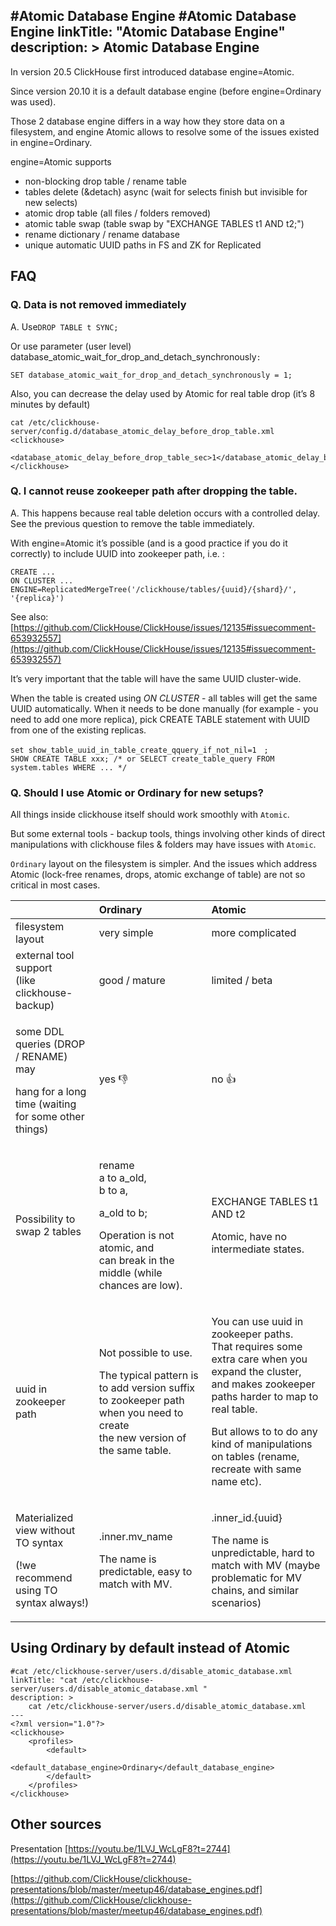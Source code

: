 #Atomic Database Engine
#Atomic Database Engine
linkTitle: "Atomic Database Engine"
description: >
    Atomic Database Engine
---
In version 20.5 ClickHouse first introduced database engine=Atomic.

Since version 20.10 it is a default database engine (before engine=Ordinary was used).

Those 2 database engine differs in a way how they store data on a filesystem, and engine Atomic allows to resolve some of the issues existed in engine=Ordinary.

engine=Atomic supports

* non-blocking drop table / rename table
* tables delete (&detach) async (wait for selects finish but invisible for new selects)
* atomic drop table (all files / folders removed)
* atomic table swap (table swap by "EXCHANGE TABLES t1 AND t2;")
* rename dictionary / rename database
* unique automatic UUID paths in FS and ZK for Replicated

## FAQ

### **Q. Data is not removed immediately**

A. Use`DROP TABLE t SYNC;`

Or use parameter (user level) database_atomic_wait_for_drop_and_detach_synchronously`:`

```
SET database_atomic_wait_for_drop_and_detach_synchronously = 1;
```

Also, you can decrease the delay used by Atomic for real table drop (it’s 8 minutes by default)

```
cat /etc/clickhouse-server/config.d/database_atomic_delay_before_drop_table.xml
<clickhouse>
    <database_atomic_delay_before_drop_table_sec>1</database_atomic_delay_before_drop_table_sec>
</clickhouse>
```

### **Q. I cannot reuse zookeeper path after dropping the table.**

A. This happens because real table deletion occurs with a controlled delay. See the previous question to remove the table immediately.

With engine=Atomic it’s possible (and is a good practice if you do it correctly) to include UUID into zookeeper path, i.e. :

```
CREATE ...
ON CLUSTER ...
ENGINE=ReplicatedMergeTree('/clickhouse/tables/{uuid}/{shard}/', '{replica}')
```

See also: [https://github.com/ClickHouse/ClickHouse/issues/12135#issuecomment-653932557](https://github.com/ClickHouse/ClickHouse/issues/12135#issuecomment-653932557)

It’s very important that the table will have the same UUID cluster-wide.

When the table is created using _ON CLUSTER_ - all tables will get the same UUID automatically.
When it needs to be done manually (for example - you need to add one more replica), pick CREATE TABLE statement with UUID from one of the existing replicas.

```
set show_table_uuid_in_table_create_qquery_if_not_nil=1　;
SHOW CREATE TABLE xxx; /* or SELECT create_table_query FROM system.tables WHERE ... */
```

### Q. Should I use Atomic or Ordinary for new setups?

All things inside clickhouse itself should work smoothly with `Atomic`.

But some external tools - backup tools, things involving other kinds of direct manipulations with clickhouse files & folders may have issues with `Atomic`.

`Ordinary` layout on the filesystem is simpler. And the issues which address Atomic (lock-free renames, drops, atomic exchange of table) are not so critical in most cases.

<table>
  <thead>
    <tr>
      <th style="text-align:left"></th>
      <th style="text-align:left">Ordinary</th>
      <th style="text-align:left">Atomic</th>
    </tr>
  </thead>
  <tbody>
    <tr>
      <td style="text-align:left">filesystem layout</td>
      <td style="text-align:left">very simple</td>
      <td style="text-align:left">more complicated</td>
    </tr>
    <tr>
      <td style="text-align:left">external tool support
        <br />(like clickhouse-backup)</td>
      <td style="text-align:left">good / mature</td>
      <td style="text-align:left">limited / beta</td>
    </tr>
    <tr>
      <td style="text-align:left">
        <p>some DDL queries (DROP / RENAME) may</p>
        <p>hang for a long time (waiting for some other things)</p>
      </td>
      <td style="text-align:left">yes &#x1F44E;</td>
      <td style="text-align:left">no &#x1F44D;</td>
    </tr>
    <tr>
      <td style="text-align:left">Possibility to swap 2 tables</td>
      <td style="text-align:left">
        <p>rename
          <br />a to a_old,
          <br />b to a,</p>
        <p>a_old to b;</p>
        <p>Operation is not atomic, and
          <br />can break in the middle (while chances are low).</p>
      </td>
      <td style="text-align:left">
        <p></p>
        <p>EXCHANGE TABLES t1 AND t2</p>
        <p>Atomic, have no intermediate states.</p>
      </td>
    </tr>
    <tr>
      <td style="text-align:left">uuid in zookeeper path</td>
      <td style="text-align:left">
        <p>Not possible to use.</p>
        <p>The typical pattern is to add version suffix to zookeeper path when you
          need to create
          <br />the new version of the same table.</p>
      </td>
      <td style="text-align:left">
        <p>You can use uuid in zookeeper paths.
          <br />That requires some extra care when you expand the cluster, and makes zookeeper
          paths harder to map to real table.</p>
        <p>But allows to to do any kind of manipulations on tables (rename, recreate
          with same name etc).</p>
      </td>
    </tr>
    <tr>
      <td style="text-align:left">
        <p>Materialized view without TO syntax</p>
        <p>(!we recommend using TO syntax always!)</p>
      </td>
      <td style="text-align:left">
        <p>.inner.mv_name</p>
        <p>The name is predictable, easy to match with MV.</p>
      </td>
      <td style="text-align:left">
        <p>.inner_id.{uuid}</p>
        <p>The name is unpredictable, hard to match with MV (maybe problematic for
          MV chains, and similar scenarios)</p>
      </td>
    </tr>
  </tbody>
</table>

## Using Ordinary by default instead of Atomic

```
#cat /etc/clickhouse-server/users.d/disable_atomic_database.xml 
linkTitle: "cat /etc/clickhouse-server/users.d/disable_atomic_database.xml "
description: >
    cat /etc/clickhouse-server/users.d/disable_atomic_database.xml
---
<?xml version="1.0"?>
<clickhouse>
    <profiles>
        <default>
            <default_database_engine>Ordinary</default_database_engine>
        </default>
    </profiles>
</clickhouse>
```

## Other sources

Presentation [https://youtu.be/1LVJ_WcLgF8?t=2744](https://youtu.be/1LVJ_WcLgF8?t=2744)

[https://github.com/ClickHouse/clickhouse-presentations/blob/master/meetup46/database_engines.pdf](https://github.com/ClickHouse/clickhouse-presentations/blob/master/meetup46/database_engines.pdf)
